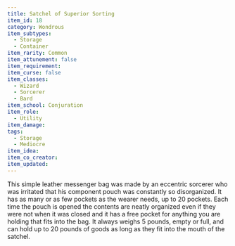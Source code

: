 ```yaml
---
title: Satchel of Superior Sorting
item_id: 18
category: Wondrous
item_subtypes:
  - Storage
  - Container
item_rarity: Common
item_attunement: false
item_requirement:
item_curse: false
item_classes:
  - Wizard
  - Sorcerer
  - Bard
item_school: Conjuration
item_role:
  - Utility
item_damage:
tags:
  - Storage
  - Mediocre
item_idea:
item_co_creator:
item_updated:
---
```


This simple leather messenger bag was made by an eccentric sorcerer who was irritated that his component pouch was constantly so disorganized. It has as many or as few pockets as the wearer needs, up to 20 pockets. Each time the pouch is opened the contents are neatly organized even if they were not when it was closed and it has a free pocket for anything you are holding that fits into the bag. It always weighs 5 pounds, empty or full, and can hold up to 20 pounds of goods as long as they fit into the mouth of the satchel.
